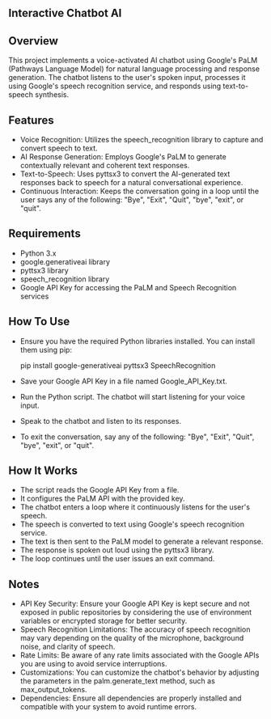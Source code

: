 Interactive Chatbot AI
----------------------

Overview
--------
This project implements a voice-activated AI chatbot using Google's PaLM (Pathways Language Model) for natural language processing and response generation. The chatbot listens to the user's spoken input, processes it using Google's speech recognition service, and responds using text-to-speech synthesis.

Features
--------
- Voice Recognition: Utilizes the speech_recognition library to capture and convert speech to text.
- AI Response Generation: Employs Google's PaLM to generate contextually relevant and coherent text responses.
- Text-to-Speech: Uses pyttsx3 to convert the AI-generated text responses back to speech for a natural conversational experience.
- Continuous Interaction: Keeps the conversation going in a loop until the user says any of the following: "Bye", "Exit", "Quit", "bye", "exit", or "quit".

Requirements
------------
- Python 3.x
- google.generativeai library
- pyttsx3 library
- speech_recognition library
- Google API Key for accessing the PaLM and Speech Recognition services

How To Use
----------
- Ensure you have the required Python libraries installed. You can install them using pip:

  pip install google-generativeai pyttsx3 SpeechRecognition
- Save your Google API Key in a file named Google_API_Key.txt.
- Run the Python script. The chatbot will start listening for your voice input.
- Speak to the chatbot and listen to its responses.
- To exit the conversation, say any of the following: "Bye", "Exit", "Quit", "bye", "exit", or "quit".

How It Works
------------
- The script reads the Google API Key from a file.
- It configures the PaLM API with the provided key.
- The chatbot enters a loop where it continuously listens for the user's speech.
- The speech is converted to text using Google's speech recognition service.
- The text is then sent to the PaLM model to generate a relevant response.
- The response is spoken out loud using the pyttsx3 library.
- The loop continues until the user issues an exit command.

Notes
-----
- API Key Security: Ensure your Google API Key is kept secure and not exposed in public repositories by considering the use of environment variables or encrypted storage for better security.
- Speech Recognition Limitations: The accuracy of speech recognition may vary depending on the quality of the microphone, background noise, and clarity of speech.
- Rate Limits: Be aware of any rate limits associated with the Google APIs you are using to avoid service interruptions.
- Customizations: You can customize the chatbot's behavior by adjusting the parameters in the palm.generate_text method, such as max_output_tokens.
- Dependencies: Ensure all dependencies are properly installed and compatible with your system to avoid runtime errors.
